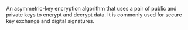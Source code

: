 An asymmetric-key encryption algorithm that uses a pair of public and private keys to encrypt and decrypt data. It is commonly used for secure key exchange and digital signatures.